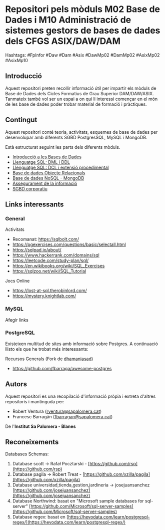 # Repositori pels mòduls M02 Base de Dades i M10 Administració de sistemes gestors de bases de dades dels CFGS ASIX/DAW/DAM

Hashtags: #FpInfor #Daw #Dam #Asix #DawMp02 #DamMp02 #AsixMp02 #AsixMp10

## Introducció

Aquest repositori preten recollir informació útil per impartir els mòduls de Base de Dades dels Cicles Formatius de Grau Superior DAM/DAW/ASIX. Tanmateix també vol ser un espai a on qui li interessi començar en el món de les base de dades poder trobar material de formació i pràctiques.

## Contingut

Aquest repositori conté teoria, activitats, esquemes de base de dades per desenvolupar amb diferents SGBD PostgresSQL, MySQL i MongoDB.

Està estructurat seguint les parts dels diferents mòduls.

* [Introducció a les Bases de Dades](<0 - Introducció a les Bases de Dades/README.md>)
* [Llenguatge SQL: DML i DDL](<1 - Llenguatge SQL DML i DDL/README.md>)
* [Llenguatge SQL: DCL i extensió procedimental](<2a - LLenguatge SQL DCL i extensió procedimental>)
* [Base de dades Objecte Relacionals](<3 - Bases de Dades Objecte-Relacionals>)
* [Base de dades NoSQL - MongoDB](<4 - Bases de dades NOSQL>)
* [Assegurament de la informació](<2b - Assegurament de la informació>)
* [SGBD corporatiu](<5 - SGBD Corporatiu>)

## Links interessants

### General
  
Activitats

* Recomanat: <https://sqlbolt.com/>
* <https://pgexercises.com/questions/basic/selectall.html>
* <https://sqlpad.io/about/>
* <https://www.hackerrank.com/domains/sql>
* <https://leetcode.com/study-plan/sql/>
* <https://en.wikibooks.org/wiki/SQL_Exercises>
* <https://sqlzoo.net/wiki/SQL_Tutorial>

Jocs Online

* <https://lost-at-sql.therobinlord.com/>
* <https://mystery.knightlab.com/>

### MySQL

Afegir links

### PostgreSQL

Existeixen multitud de sites amb informació sobre Postgres. A continuació llisto els que he trobat més interessants:

  Recursos Generals (Fork de [dhamaniasad](https://github.com/dhamaniasad/awesome-postgres))

* <https://github.com/fbarraga/awesome-postgres>

## Autors

Aquest repositori es una recopilació d'informació pròpia i extreta d'altres repositoris i mantinguda per:

* Robert Ventura (<rventura@sapalomera.cat>)
* Francesc Barragán (<fbarragan@sapalomera.cat>)

De l'**Institut Sa Palomera - Blanes**

## Reconeixements

Databases Schemas:

1. Database scott  -> Rafał Pocztarski - [https://github.com/rsp](https://github.com/rsp)
2. Database pagila -> Robert Treat - [https://github.com/xzilla/pagila](https://github.com/xzilla/pagila)
3. Database universidad,tienda,gestion,jardineria -> josejuansanchez [https://github.com/josejuansanchez](https://github.com/josejuansanchez)
4. Database Northwind: basat en "Microsoft sample databases for sql-server" [https://github.com/Microsoft/sql-server-samples](https://github.com/Microsoft/sql-server-samples)
5. Database regex: basat en [https://hevodata.com/learn/postgresql-regex/](https://hevodata.com/learn/postgresql-regex/)
